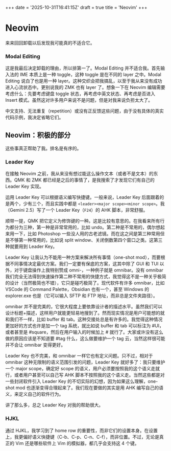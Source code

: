 +++
date = '2025-10-31T16:41:15Z'
draft = true
title = 'Neovim'
+++

# Neovim

来来回回卸载以后发现我可能真的不适合它。

### Modal Editing

这是我最后决定卸载的理由，所以排第一了。Modal Editing 并不适合我。首先输入法的 IME 本质上是一种 toggle，这种 toggle 是在不同的 layer 之中。Modal Editing 说白了也是用一种 layer。这种交织会把我搞乱，以至于我从来没有成功进入心流状态中。更别说我的 ZMK 也有 layer 了。想象一下在 Neovim 编辑需要考虑什么：先要考虑键盘 toggle 状态，再考虑中英文状态、再考虑是否进入 Insert 模式。虽然这对许多用户来说不是问题，但是对我来说负担太大了。

中文支持、无法重复（repetition）或没有正反馈这些问题，由于没有具体的真实代码示例，我决定省略它们。

## Neovim：积极的部分

这些事真正帮助了我。排名是有序的。

### Leader Key

在接触 Neovim 之前，我从来没有想过能这么操作文本（或者不是文本）的东西。QMK 和 ZMK 都已经是之后的事情了，是我搜索了才发现它们有自己的 Leader Key 实现。

运用 Leader Key 可以根据语义编写快捷键。一般来说，Leader Key 后面跟着的是两个，少有三个，而且实践中都是 `<leader><major scope><minor scope>`。我（Gemini 2.5）写了一个 Leader Key（`F24`）的 AHK 脚本，非常舒服。

顺带一提，QMK 把它定义为修饰键的一种。这是比较有意思的。在我看来所有行为都分为三种，第一种是非常常用的，比如 undo。第二种是不常用的，偶尔想起来用一下，比如 Photoshop 一些没人用的古老滤镜。而在这之间是第三种常用但是不够第一种常用的，比如说 split window、关闭倒数第四个窗口之类。这第三种就要用到 Leader Key。

Leader Key 让我认为不能用一种方案来解决所有事情（one-shot mod），而要根据不同事情决定最优方案。我们一定要有保底的方案，这其中除了 GUI 和 TUI 以外，对于键盘操作上我特别赞成 omni-，一种例子就是 omnibar。没有 omnibar 我们完全无法得到快速操作第二种不常用的快捷方式，我觉得这不是一种关乎极简的设计（当然极简也不错），它只是碰巧极简了。现代软件有许多 omnibar，比如 VSCode 的 Command Palette，Obsidian 也有一个，甚至 Windows 的 explorer.exe 也是（它可以输入 SFTP 和 FTP 地址，而非总是文件夹路径）。

omnibar 并不是完美的，它很大程度上要依靠设计者的描述水平。虽然我们可以设计标题+描述，这样用户就能更轻易地搜到了。然而现实情况是用户可能想的就和我们不一样，比如 buffer 和 tab。这种交接处总是有许多的。我觉得这种情况更加好的方式也许是加一个 tag 系统，就比如说 buffer 和 tab 可以标注为 #UI，或者甚至是 #square，然后在用户输入的时候加上 # 就行了。大家或许没有这么做的原因应该是不知道要 #tag 什么，这么做要维护一个 tag 云，当然这样很可能并不会让 omnibar 变得更好。

Leader Key 也不完美，和 omnibar 一样它也有定义问题。只不过，相对于 omnibar 这种无限制的语义范围引发的问题，Leader Key 就好多了：我只要维护一个 major scope，确定好 scope 的语义，用户必须要按照我的这个语义走就行，或者用户甚至可以自己写 AHK 脚本不按照我的这个语义走。当然这些都是对一些封闭软件引入 Leader Key 的不切实际的幻想，因为如果这么理解，one-shot mod 也逐渐变得合理起来了。我们现在要做的其实是用 AHK 编写自己的语义，来定义自己的软件行为。

讲了那么多，总之 Leader Key 对我的帮助很大。

### HJKL

通过 HJKL，我学习到了 home row 的重要性，而非它们的设置本身。在设置上，我更偏好语义快捷键（C-b、C-p、C-n、C-f），而非位置。不过，无论是真正的 Vim 还是哪些软件上 Vim 的模拟器，都几乎会支持这 4 个键。